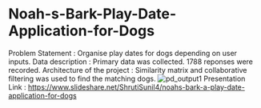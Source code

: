 # Noah-s-Bark-Play-Date-Application-for-Dogs
Problem Statement : Organise play dates for dogs depending on user inputs. 
Data description : Primary data was collected. 1788 reponses were recorded. 
Architecture of the project : Similarity matrix and collaborative filtering was used to find the matching dogs. 
![pd_output1](https://user-images.githubusercontent.com/59728157/105455853-35b23800-5caa-11eb-9b34-8ea77dd61926.JPG)
Presentation Link : https://www.slideshare.net/ShrutiSunil4/noahs-bark-a-play-date-application-for-dogs
